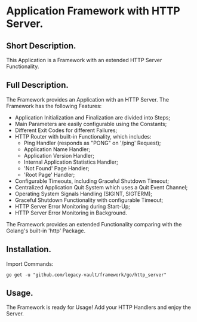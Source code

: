 # Application Framework with HTTP Server.


## Short Description.

This Application is a Framework with an extended HTTP Server Functionality.

## Full Description.

The Framework provides an Application with an HTTP Server.
The Framework has the following Features:
  -	Application Initialization and Finalization are divided into Steps;
  -	Main Parameters are easily configurable using the Constants;
  -	Different Exit Codes for different Failures;
  -	HTTP Router with built-in Functionality, which includes:
    - Ping Handler (responds as "PONG" on '/ping' Request);
    - Application Name Handler;
    - Application Version Handler;
    - Internal Application Statistics Handler;
    - 'Not Found' Page Handler;
    - 'Root Page' Handler;
  -	Configurable Timeouts, including Graceful Shutdown Timeout;
  -	Centralized Application Quit System which uses a Quit Event Channel;
  -	Operating System Signals Handling (SIGINT, SIGTERM);
  - Graceful Shutdown Functionality with configurable Timeout;
  -	HTTP Server Error Monitoring during Start-Up;
  -	HTTP Server Error Monitoring in Background.

The Framework provides an extended Functionality comparing with the Golang's built-in 'http' Package.

## Installation.

Import Commands:
```
go get -u "github.com/legacy-vault/framework/go/http_server"
```

## Usage.

The Framework is ready for Usage!
Add your HTTP Handlers and enjoy the Server.
